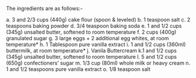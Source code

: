 The ingredients are as follows:-

a. 3 and 2/3 cups (440g) cake flour (spoon & leveled)
b. 1 teaspoon salt
c. 2 teaspoons baking powder
d. 3/4 teaspoon baking soda
e. 1 and 1/2 cups (345g) unsalted butter, softened to room temperature
f. 2 cups (400g) granulated sugar
g. 3 large eggs + 2 additional egg whites, at room temperature*
h. 1 Tablespoon pure vanilla extract
i. 1 and 1/2 cups (360ml) buttermilk, at room temperature*
j. Vanila Buttercream
k.1 and 1/2 cups (345g) unsalted butter, softened to room temperature
l. 5 and 1/2 cups (650g) confectioners’ sugar
m. 1/3 cup (80ml) whole milk or heavy cream
n. 1 and 1/2 teaspoons pure vanilla extract
o. 1/8 teaspoon salt